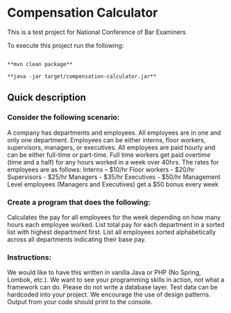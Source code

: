 # Compensation Calculator 
This is a test project for National Conference of Bar Examiners

To execute this project run the following:
```

**mvn clean package**

**java -jar target/compensation-calculator.jar**

```

## Quick description

### Consider the following scenario:

A company has departments and employees.
All employees are in one and only one department.
Employees can be either interns, floor workers, supervisors, managers, or executives.
All employees are paid hourly and can be either full-time or part-time.
Full time workers get paid overtime (time and a half) for any hours worked in a week over 40hrs.
The rates for employees are as follows:
Interns – $10/hr
Floor workers - $20/hr
Supervisors - $25/hr
Managers - $35/hr
Executives - $50/hr
Management Level employees (Managers and Executives) get a $50 bonus every week
 
### Create a program that does the following:

Calculates the pay for all employees for the week depending on how many hours each employee worked.
List total pay for each department in a sorted list with highest department first.
List all employees sorted alphabetically across all departments indicating their base pay.
 
### Instructions:

We would like to have this written in vanilla Java or PHP (No Spring, Lombok, etc.).  We want to see your programming skills in action, not what a framework can do.
Please do not write a database layer.  Test data can be hardcoded into your project.
We encourage the use of design patterns.
Output from your code should print to the console.

